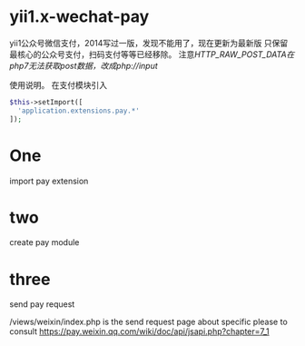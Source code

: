 # yii1.x-wechat-pay

yii1公众号微信支付，2014写过一版，发现不能用了，现在更新为最新版
只保留最核心的公众号支付，扫码支付等等已经移除。
注意*HTTP_RAW_POST_DATA在php7无法获取post数据，改成php://input*

使用说明。
在支付模块引入

```php
$this->setImport([
  'application.extensions.pay.*'
]);
```

# One
import pay extension
# two
create pay module
# three
send pay request


/views/weixin/index.php is the send request page
about specific please to consult 
https://pay.weixin.qq.com/wiki/doc/api/jsapi.php?chapter=7_1
